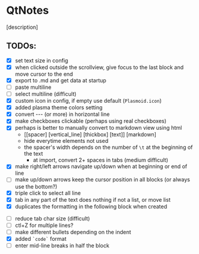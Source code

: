 # QtNotes

[description]

## TODOs:
+ [x] set text size in config
+ [x] when clicked outside the scrollview, give focus to the last block and move cursor to the end
+ [x] export to .md and get data at startup
+ [ ] paste multiline 
+ [ ] select multiline (difficult)
+ [x] custom icon in config, if empty use default (`Plasmoid.icon`)
+ [x] added plasma theme colors setting
+ [x] convert --- (or more) in horizontal line
+ [x] make checkboxes clickable (perhaps using real checkboxes)
+ [x] perhaps is better to manually convert to markdown view using html
    + [[spacer] [vertical_line] [thickbox] [text]] [markdown]
    + hide everytime elements not used
    + the spacer's width depends on the number of `\t` at the beginning of the text
        + at import, convert 2+ spaces in tabs (medium difficult)
+ [x] make right/left arrows navigate up/down when at beginning or end of line
+ [ ] make up/down arrows keep the cursor position in all blocks (or always use the bottom?)
+ [x] triple click to select all line
+ [x] tab in any part of the text does nothing if not a list, or move list
+ [x] duplicates the formatting in the following block when created
* [ ] reduce tab char size (difficult)
* [ ] ctl+Z for multiple lines?
* [ ] make different bullets depending on the indent
* [x] added `` `code` `` format
* [ ] enter mid-line breaks in half the block
